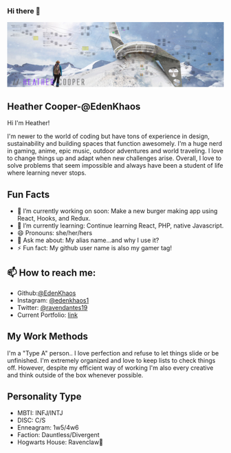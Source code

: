 ### Hi there 👋
![image](https://github.com/EdenKhaos/EdenKhaos/blob/main/assets/githubintro.jpg)
<!--
**EdenKhaos/EdenKhaos** is a ✨ _special_ ✨ repository because its `README.md` (this file) appears on your GitHub profile.

- 👯 I’m looking to collaborate on ...
- 🤔 I’m looking for help with ...
Here are some ideas to get you started:-->
## Heather Cooper-@EdenKhaos

Hi I'm Heather!

I'm newer to the world of coding but have tons of experience in design, sustainability and building spaces that function awesomely.  I'm a huge nerd in gaming, anime, epic music, outdoor adventures and world traveling. I love to change things up and adapt when new challenges arise. Overall, I love to solve problems that seem impossible and always have been a student of life where learning never stops.

## Fun Facts

- 🔭 I’m currently working on soon: Make a new burger making app using React, Hooks, and Redux.
- 🌱 I’m currently learning: Continue learning React, PHP, native Javascript.
- 😄 Pronouns: she/her/hers
- 💬 Ask me about: My alias name...and why I use it?
- ⚡ Fun fact: My github user name is also my gamer tag!

## 📫 How to reach me:
- Github:[@EdenKhaos](https://github.com/Edehttps://www.instagram.com/edenkhaos1/nKhaos) 
- Instagram: [@edenkhaos1](https://github.com/EdenKhaos) 
- Twitter: [@ravendantes19](https://twitter.com/ravendantes19) 
- Current Portfolio: [link](https://react-portfolio-heatherc.netlify.app/)

## My Work Methods

I'm a "Type A" person.. I love perfection and refuse to let things slide or be unfinished. I'm extremely organized and love to keep lists to check things off. However, despite my efficient way of working I'm also every creative and think outside of the box whenever possible. 

## Personality Type

- MBTI: INFJ/INTJ
- DISC: C/S
- Enneagram: 1w5/4w6
- Faction: Dauntless/Divergent
- Hogwarts House: Ravenclaw🦅





